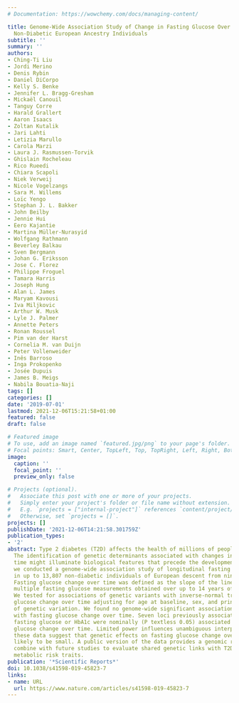 ```yaml
---
# Documentation: https://wowchemy.com/docs/managing-content/

title: Genome-Wide Association Study of Change in Fasting Glucose Over Time in 13,807
  Non-Diabetic European Ancestry Individuals
subtitle: ''
summary: ''
authors:
- Ching-Ti Liu
- Jordi Merino
- Denis Rybin
- Daniel DiCorpo
- Kelly S. Benke
- Jennifer L. Bragg-Gresham
- Mickaël Canouil
- Tanguy Corre
- Harald Grallert
- Aaron Isaacs
- Zoltan Kutalik
- Jari Lahti
- Letizia Marullo
- Carola Marzi
- Laura J. Rasmussen-Torvik
- Ghislain Rocheleau
- Rico Rueedi
- Chiara Scapoli
- Niek Verweij
- Nicole Vogelzangs
- Sara M. Willems
- Loïc Yengo
- Stephan J. L. Bakker
- John Beilby
- Jennie Hui
- Eero Kajantie
- Martina Müller-Nurasyid
- Wolfgang Rathmann
- Beverley Balkau
- Sven Bergmann
- Johan G. Eriksson
- Jose C. Florez
- Philippe Froguel
- Tamara Harris
- Joseph Hung
- Alan L. James
- Maryam Kavousi
- Iva Miljkovic
- Arthur W. Musk
- Lyle J. Palmer
- Annette Peters
- Ronan Roussel
- Pim van der Harst
- Cornelia M. van Duijn
- Peter Vollenweider
- Inês Barroso
- Inga Prokopenko
- Josée Dupuis
- James B. Meigs
- Nabila Bouatia-Naji
tags: []
categories: []
date: '2019-07-01'
lastmod: 2021-12-06T15:21:58+01:00
featured: false
draft: false

# Featured image
# To use, add an image named `featured.jpg/png` to your page's folder.
# Focal points: Smart, Center, TopLeft, Top, TopRight, Left, Right, BottomLeft, Bottom, BottomRight.
image:
  caption: ''
  focal_point: ''
  preview_only: false

# Projects (optional).
#   Associate this post with one or more of your projects.
#   Simply enter your project's folder or file name without extension.
#   E.g. `projects = ["internal-project"]` references `content/project/deep-learning/index.md`.
#   Otherwise, set `projects = []`.
projects: []
publishDate: '2021-12-06T14:21:58.301759Z'
publication_types:
- '2'
abstract: Type 2 diabetes (T2D) affects the health of millions of people worldwide.
  The identification of genetic determinants associated with changes in glycemia over
  time might illuminate biological features that precede the development of T2D. Here
  we conducted a genome-wide association study of longitudinal fasting glucose changes
  in up to 13,807 non-diabetic individuals of European descent from nine cohorts.
  Fasting glucose change over time was defined as the slope of the line defined by
  multiple fasting glucose measurements obtained over up to 14 years of observation.
  We tested for associations of genetic variants with inverse-normal transformed fasting
  glucose change over time adjusting for age at baseline, sex, and principal components
  of genetic variation. We found no genome-wide significant association (P textless 5 × 10−8)
  with fasting glucose change over time. Seven loci previously associated with T2D,
  fasting glucose or HbA1c were nominally (P textless 0.05) associated with fasting
  glucose change over time. Limited power influences unambiguous interpretation, but
  these data suggest that genetic effects on fasting glucose change over time are
  likely to be small. A public version of the data provides a genomic resource to
  combine with future studies to evaluate shared genetic links with T2D and other
  metabolic risk traits.
publication: '*Scientific Reports*'
doi: 10.1038/s41598-019-45823-7
links:
- name: URL
  url: https://www.nature.com/articles/s41598-019-45823-7
---
```

